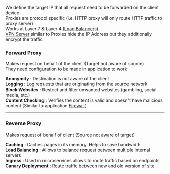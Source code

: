 We define the target IP that all request need to be forwarded on the client device  
Proxies are protocol specific (i.e. HTTP proxy will only route HTTP traffic to proxy server)  
Works at Layer 7 & Layer 4 ([Load Balancer](../Networking%20Devices/Load%20Balancer.md)s)  
[VPN Server](../Networking%20Devices/VPN%20Server.md) similar to Proxies hide the IP Address but they additionally encrypt the traffic

### Forward Proxy

Makes request on behalf of the client (Target not aware of source)  
They need configuration to be made in application to work  

**Anonymity** : Destination is not aware of the client  
**Logging** : Log requests that are originating from the source network  
**Block Websites** : Restrict and filter unwanted websites (gambling, social media, etc.)  
**Content Checking** : Verifies the content is valid and doesn't have malicious content (Similar to application [Firewall](../Networking%20Devices/Firewall/Firewall.md))

---

### Reverse Proxy

Makes request of behalf of client (Source not aware of target)

**Caching** : Caches pages in its memory. Helps to save bandwidth  
**Load Balancing** : Allows to balance request between multiple internal servers  
**Ingress** : Used in microservices allows to route traffic based on endpoints  
**Canary Deployment** : Route traffic between new and old version of site
